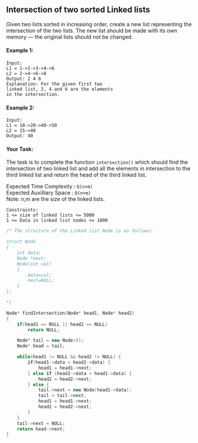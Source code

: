 ## Intersection of two sorted Linked lists

Given two lists sorted in increasing order, create a new list representing the intersection of the two lists. The new list should be made with its own memory — the original lists should not be changed.

#### Example 1:

```
Input:
L1 = 1->2->3->4->6
L2 = 2->4->6->8
Output: 2 4 6
Explanation: For the given first two
linked list, 2, 4 and 6 are the elements
in the intersection.
```

#### Example 2:

```
Input:
L1 = 10->20->40->50
L2 = 15->40
Output: 40
```

#### Your Task:

The task is to complete the function `intersection()` which should find the intersection of two linked list and add all the elements in intersection to the third linked list and return the head of the third linked list.

Expected Time Complexity : `O(n+m)`  
Expected Auxilliary Space : `O(n+m)`  
Note: n,m are the size of the linked lists.

```
Constraints:
1 <= size of linked lists <= 5000
1 <= Data in linked list nodes <= 1000
```

```c++
/* The structure of the Linked list Node is as follows:

struct Node
{
    int data;
    Node *next;
    Node(int val)
    {
        data=val;
        next=NULL;
    }
};

*/

Node* findIntersection(Node* head1, Node* head2)
{
    if(head1 == NULL || head2 == NULL)
        return NULL;

    Node* tail = new Node(0);
    Node* head = tail;

    while(head1 != NULL && head2 != NULL) {
        if(head1->data < head2->data) {
            head1 = head1->next;
        } else if (head2->data < head1->data) {
            head2 = head2->next;
        } else {
            tail->next = new Node(head1->data);
            tail = tail->next;
            head1 = head1->next;
            head2 = head2->next;
        }
    }
    tail->next = NULL;
    return head->next;
}
```
